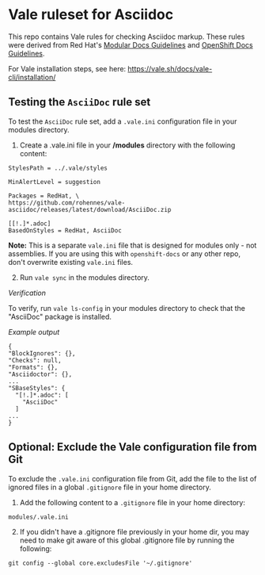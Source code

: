 # Vale ruleset for Asciidoc

This repo contains Vale rules for checking Asciidoc markup. These rules were derived from Red Hat's [Modular Docs Guidelines](https://redhat-documentation.github.io/modular-docs/) and [OpenShift Docs Guidelines](https://github.com/openshift/openshift-docs/blob/main/contributing_to_docs/doc_guidelines.adoc).

For Vale installation steps, see here: https://vale.sh/docs/vale-cli/installation/

## Testing the `AsciiDoc` rule set
To test the `AsciiDoc` rule set, add a `.vale.ini` configuration file in your modules directory. 

1. Create a .vale.ini file in your **/modules** directory with the following content:

  ```
  StylesPath = ../.vale/styles

  MinAlertLevel = suggestion

  Packages = RedHat, \
  https://github.com/rohennes/vale-asciidoc/releases/latest/download/AsciiDoc.zip

  [[!.]*.adoc]
  BasedOnStyles = RedHat, AsciiDoc
  ```

  **Note:** This is a separate `vale.ini` file that is designed for modules only - not assemblies.  If you are using this with `openshift-docs` or any other repo, don't overwrite existing `vale.ini` files.

2. Run `vale sync` in the modules directory.

  _Verification_

  To verify, run `vale ls-config` in your modules directory to check that the "AsciiDoc" package is installed. 

  _Example output_

  ```
  {
  "BlockIgnores": {},
  "Checks": null,
  "Formats": {},
  "Asciidoctor": {},
  ...
  "SBaseStyles": {
    "[!.]*.adoc": [
      "AsciiDoc"
    ]
  ...
  }
  ```

## Optional: Exclude the Vale configuration file from Git
 
To exclude the `.vale.ini` configuration file from Git, add the file to the list of ignored files in a global `.gitignore` file in your home directory.

1. Add the following content to a `.gitignore` file in your home directory:

  `modules/.vale.ini `

2. If you didn't have a .gitignore file previously in your home dir, you may need to make git aware of this global .gitignore file by running the following:

  `git config --global core.excludesFile '~/.gitignore'`
